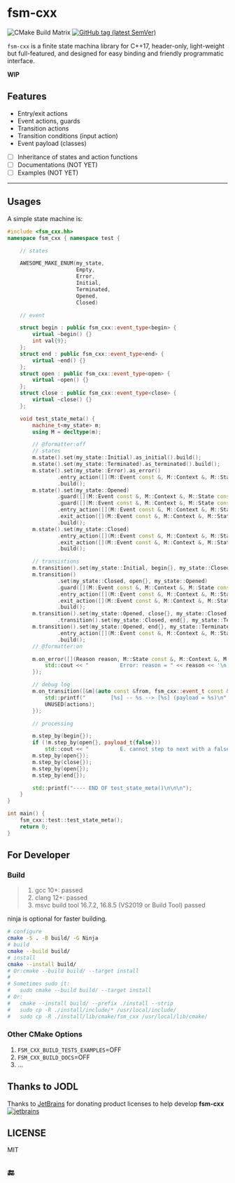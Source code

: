 # fsm-cxx

![CMake Build Matrix](https://github.com/hedzr/fsm-cxx/workflows/CMake%20Build%20Matrix/badge.svg) <!-- 
![CMake Build Matrix](https://github.com/hedzr/fsm-cxx/workflows/CMake%20Build%20Matrix/badge.svg?event=release) 
--> [![GitHub tag (latest SemVer)](https://img.shields.io/github/tag/hedzr/fsm-cxx.svg?label=release)](https://github.com/hedzr/fsm-cxx/releases)

`fsm-cxx` is a finite state machina library for C++17, header-only, light-weight but full-featured, and designed for easy binding and friendly programmatic interface.

**WIP**

## Features

- Entry/exit actions
- Event actions, guards
- Transition actions
- Transition conditions (input action)
- Event payload (classes)
- [ ] Inheritance of states and action functions
- [ ] Documentations (NOT YET)
- [ ] Examples (NOT YET)

---

<!--
Statechart features
Hierarchical states
Entry and exit actions
Internal transitions
Transition actions
Transition guards (conditions)
State history
Event deferring
Orthogonal regions
Statechart extensions
Optional event priority
Optional common base for states and easy definition of dispatching common interface calls to current state
Pushdown automaton
Compile-time checks
Thread safety
Exception safety
No vtables (unless common base feature is used)
Header only
Relatively fast compile time
No external dependencies except STL
-->

## Usages

A simple state machine is:

```cpp
#include <fsm_cxx.hh>
namespace fsm_cxx { namespace test {

    // states

    AWESOME_MAKE_ENUM(my_state,
                      Empty,
                      Error,
                      Initial,
                      Terminated,
                      Opened,
                      Closed)

    // event

    struct begin : public fsm_cxx::event_type<begin> {
        virtual ~begin() {}
        int val{9};
    };
    struct end : public fsm_cxx::event_type<end> {
        virtual ~end() {}
    };
    struct open : public fsm_cxx::event_type<open> {
        virtual ~open() {}
    };
    struct close : public fsm_cxx::event_type<close> {
        virtual ~close() {}
    };

    void test_state_meta() {
        machine_t<my_state> m;
        using M = decltype(m);

        // @formatter:off
        // states
        m.state().set(my_state::Initial).as_initial().build();
        m.state().set(my_state::Terminated).as_terminated().build();
        m.state().set(my_state::Error).as_error()
                .entry_action([](M::Event const &, M::Context &, M::State const &, M::Payload const &) { std::cerr << "          .. <error> entering" << '\n'; })
                .build();
        m.state().set(my_state::Opened)
                .guard([](M::Event const &, M::Context &, M::State const &, M::Payload const &) -> bool { return true; })
                .guard([](M::Event const &, M::Context &, M::State const &, M::Payload const &p) -> bool { return p._ok; })
                .entry_action([](M::Event const &, M::Context &, M::State const &, M::Payload const &) { std::cout << "          .. <opened> entering" << '\n'; })
                .exit_action([](M::Event const &, M::Context &, M::State const &, M::Payload const &) { std::cout << "          .. <opened> exiting" << '\n'; })
                .build();
        m.state().set(my_state::Closed)
                .entry_action([](M::Event const &, M::Context &, M::State const &, M::Payload const &) { std::cout << "          .. <closed> entering" << '\n'; })
                .exit_action([](M::Event const &, M::Context &, M::State const &, M::Payload const &) { std::cout << "          .. <closed> exiting" << '\n'; })
                .build();

        // transistions
        m.transition().set(my_state::Initial, begin{}, my_state::Closed).build();
        m.transition()
                .set(my_state::Closed, open{}, my_state::Opened)
                .guard([](M::Event const &, M::Context &, M::State const &, M::Payload const &p) -> bool { return p._ok; })
                .entry_action([](M::Event const &, M::Context &, M::State const &, M::Payload const &) { std::cout << "          .. <closed -> opened> entering" << '\n'; })
                .exit_action([](M::Event const &, M::Context &, M::State const &, M::Payload const &) { std::cout << "          .. <closed -> opened> exiting" << '\n'; })
                .build();
        m.transition().set(my_state::Opened, close{}, my_state::Closed).build()
                .transition().set(my_state::Closed, end{}, my_state::Terminated).build();
        m.transition().set(my_state::Opened, end{}, my_state::Terminated)
                .entry_action([](M::Event const &, M::Context &, M::State const &, M::Payload const &) { std::cout << "          .. <T><END>" << '\n'; })
                .build();
        // @formatter:on

        m.on_error([](Reason reason, M::State const &, M::Context &, M::Event const &, M::Payload const &) {
            std::cout << "          Error: reason = " << reason << '\n';
        });

        // debug log
        m.on_transition([&m](auto const &from, fsm_cxx::event_t const &ev, auto const &to, auto const &actions, auto const &payload) {
            std::printf("        [%s] -- %s --> [%s] (payload = %s)\n", m.state_to_sting(from).c_str(), ev.to_string().c_str(), m.state_to_sting(to).c_str(), to_string(payload).c_str());
            UNUSED(actions);
        });

        // processing

        m.step_by(begin{});
        if (!m.step_by(open{}, payload_t{false}))
            std::cout << "          E. cannot step to next with a false payload\n";
        m.step_by(open{});
        m.step_by(close{});
        m.step_by(open{});
        m.step_by(end{});

        std::printf("---- END OF test_state_meta()\n\n\n");
    }
}

int main() {
    fsm_cxx::test::test_state_meta();
    return 0;
}
```

## For Developer



### Build

> 1. gcc 10+: passed
> 2. clang 12+: passed
> 3. msvc build tool 16.7.2, 16.8.5 (VS2019 or Build Tool) passed

ninja is optional for faster building.

```bash
# configure
cmake -S . -B build/ -G Ninja
# build
cmake --build build/
# install
cmake --install build/
# Or:cmake --build build/ --target install
#
# Sometimes sudo it:
#   sudo cmake --build build/ --target install
# Or:
#   cmake --install build/ --prefix ./install --strip
#   sudo cp -R ./install/include/* /usr/local/include/
#   sudo cp -R ./install/lib/cmake/fsm_cxx /usr/local/lib/cmake/
```


### Other CMake Options

1. `FSM_CXX_BUILD_TESTS_EXAMPLES`=OFF
2. `FSM_CXX_BUILD_DOCS`=OFF
3. ...


## Thanks to JODL

Thanks to [JetBrains](https://www.jetbrains.com/?from=fsm-cxx) for donating product licenses to help develop **fsm-cxx** [![jetbrains](https://gist.githubusercontent.com/hedzr/447849cb44138885e75fe46f1e35b4a0/raw/bedfe6923510405ade4c034c5c5085487532dee4/jetbrains-variant-4.svg)](https://www.jetbrains.com/?from=hedzr/fsm-cxx)


## LICENSE

MIT


## 🔚
